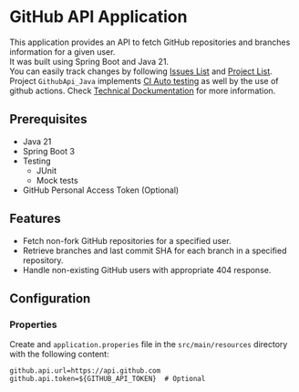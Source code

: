 # GitHub API Application

This application provides an API to fetch GitHub repositories and branches information for a given user. </br>
It was built using Spring Boot and Java 21. </br>
You can easily track changes by following [Issues List](https://github.com/TryUnder/GithubApi_Java/issues) and [Project List](https://github.com/users/TryUnder/projects/2). </br>
Project `GithubApi_Java` implements [CI Auto testing](https://github.com/TryUnder/GithubApi_Java/actions) as well by the use of github actions.
Check [Technical Dockumentation](https://github.com/TryUnder/GithubApi_Java/wiki/Technician-Documentation) for more information.

## Prerequisites

- Java 21
- Spring Boot 3
- Testing
  - JUnit
  - Mock tests
- GitHub Personal Access Token (Optional)

## Features

- Fetch non-fork GitHub repositories for a specified user.
- Retrieve branches and last commit SHA for each branch in a specified repository.
- Handle non-existing GitHub users with appropriate 404 response.

## Configuration

### Properties

Create and `application.properies` file in the `src/main/resources` directory with the following content:

```properties
github.api.url=https://api.github.com
github.api.token=${GITHUB_API_TOKEN}  # Optional
